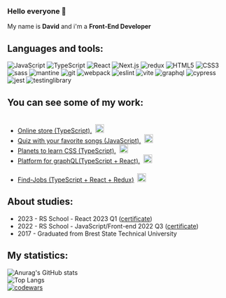 ### Hello everyone 👋

My name is **David** and i'm a **Front-End Developer**

## Languages ​​and tools:

![JavaScript](https://img.shields.io/badge/JavaScript-585858?style=for-the-badge&logo=javascript)
![TypeScript](https://img.shields.io/badge/TypeScript-585858?style=for-the-badge&logo=typescript)
![React](https://img.shields.io/badge/React-585858?style=for-the-badge&logo=react)
![Next.js](https://img.shields.io/badge/Next.js-585858?style=for-the-badge&logo=next.js)
![redux](https://img.shields.io/badge/redux-585858?style=for-the-badge&logo=redux)
![HTML5](https://img.shields.io/badge/HTML5-585858?style=for-the-badge&logo=HTML5)
![CSS3](https://img.shields.io/badge/CSS3-585858?style=for-the-badge&logo=CSS3)
![sass](https://img.shields.io/badge/sass-585858?style=for-the-badge&logo=sass)
![mantine](https://img.shields.io/badge/mantine-585858?style=for-the-badge)
![git](https://img.shields.io/badge/git-585858?style=for-the-badge&logo=git)
![webpack](https://img.shields.io/badge/webpack-585858?style=for-the-badge&logo=webpack)
![eslint](https://img.shields.io/badge/eslint-585858?style=for-the-badge&logo=eslint)
![vite](https://img.shields.io/badge/vite-585858?style=for-the-badge&logo=vite)
![graphql](https://img.shields.io/badge/graphql-585858?style=for-the-badge&logo=graphql)
![cypress](https://img.shields.io/badge/cypress-585858?style=for-the-badge&logo=cypress)
![jest](https://img.shields.io/badge/jest-585858?style=for-the-badge&logo=jest)
![testinglibrary](https://img.shields.io/badge/testing&nbsp;library-585858?style=for-the-badge&logo=testinglibrary)

## You can see some of my work:

- [Online store (TypeScript).](https://jazzy-phoenix-a495e1.netlify.app/)&nbsp;&nbsp;<img src="https://github.com/davidpinkevich/davidpinkevich/assets/112433039/f96559c0-4ec3-4601-a7b3-0f02b54f8f26" style="width: 20px; height: 20px; padding-top: 20px">
- [Quiz with your favorite songs (JavaScript).](https://iridescent-sfogliatella-56a5c4.netlify.app/)&nbsp;&nbsp;<img src="https://github.com/davidpinkevich/davidpinkevich/assets/112433039/eaf629b3-86b2-454b-8e1d-3d254a7195e9" style="width: 20px; height: 20px;">
- [Planets to learn CSS (TypeScript).](https://flourishing-tarsier-2b37b9.netlify.app/)&nbsp;&nbsp;<img src="https://github.com/davidpinkevich/davidpinkevich/assets/112433039/05acd2e4-494a-4d11-b1c1-564481010b9a" style="width: 20px; height: 20px;">
- [Platform for graphQL(TypeScript + React).](https://merry-figolla-133137.netlify.app/)&nbsp;&nbsp;<img src="https://github.com/davidpinkevich/davidpinkevich/assets/112433039/ea35e52e-1fb0-4985-b339-8167d92c1ba6" style="width: 20px; height: 20px;">
- [Find-Jobs (TypeScript + React + Redux)](https://benevolent-lebkuchen-7aec1b.netlify.app/)&nbsp;&nbsp;<img src="https://github.com/davidpinkevich/davidpinkevich/assets/112433039/ce20557b-0644-4464-ad40-47f506dba93b" style="width: 20px; height: 20px; padding-top: 20px">

## About studies:
* 2023 - RS School - React 2023 Q1 ([certificate](https://app.rs.school/certificate/c87kwi9i))
* 2022 - RS School - JavaScript/Front-end 2022 Q3 ([certificate](https://app.rs.school/certificate/kp75d1ht))
* 2017 - Graduated from Brest State Technical University

## My statistics:
![Anurag's GitHub stats](https://github-readme-stats.vercel.app/api?username=davidpinkevich&show_icons=true&theme=gruvbox&card_width=450&border_radius=5)  
![Top Langs](https://github-readme-stats.vercel.app/api/top-langs/?username=davidpinkevich&layout=compact&theme=gruvbox&card_width=450&border_radius=5)  
[![codewars](https://www.codewars.com/users/davidpinkevich/badges/large)](https://www.codewars.com/users/davidpinkevich)

